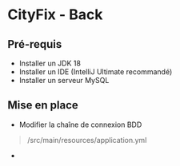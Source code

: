 # CityFix - Back

## Pré-requis

- Installer un JDK 18
- Installer un IDE (IntelliJ Ultimate recommandé)
- Installer un serveur MySQL

## Mise en place

- Modifier la chaîne de connexion BDD
> /src/main/resources/application.yml
- 